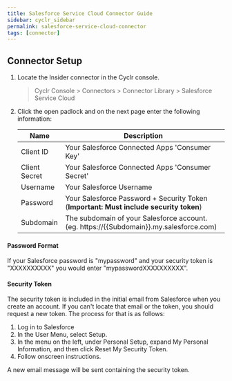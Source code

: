 ```yaml
---
title: Salesforce Service Cloud Connector Guide
sidebar: cyclr_sidebar
permalink: salesforce-service-cloud-connector
tags: [connector]
---
```


## Connector Setup

1. Locate the Insider connector in the Cyclr console.

   > Cyclr Console > Connectors > Connector Library > Salesforce Service Cloud

2. Click the open padlock and on the next page enter the following information:

   | Name          | Description                                                                             |
   | ------------- | --------------------------------------------------------------------------------------- |
   | Client ID     | Your Salesforce Connected Apps 'Consumer Key'                                           |
   | Client Secret | Your Salesforce Connected Apps 'Consumer Secret'                                        |
   | Username      | Your Salesforce Username                                                                |
   | Password      | Your Salesforce Password + Security Token (**Important: Must include security token**)  |
   | Subdomain     | The subdomain of your Salesforce account. (eg. https://{{Subdomain}}.my.salesforce.com) |

#### Password Format

If your Salesforce password is "mypassword" and your security token is "XXXXXXXXXX" you would enter "mypasswordXXXXXXXXXX".

#### Security Token

The security token is included in the initial email from Salesforce when you create an account. If you can't locate that email or the token, you should request a new token. The process for that is as follows:

1. Log in to Salesforce
2. In the User Menu, select Setup.
3. In the menu on the left, under Personal Setup, expand My Personal Information, and then click Reset My Security Token.
4. Follow onscreen instructions.

A new email message will be sent containing the security token.
